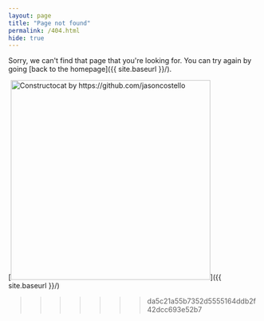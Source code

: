 ```yaml
---
layout: page
title: "Page not found"
permalink: /404.html
hide: true
---
```


Sorry, we can't find that page that you're looking for. You can try again by going [back to the homepage]({{ site.baseurl }}/).

[<img src="{{ site.baseurl }}/images/404.jpg" alt="Constructocat by https://github.com/jasoncostello" style="width: 400px;"/>]({{ site.baseurl }}/)
>>>>>>> da5c21a55b7352d5555164ddb2f42dcc693e52b7
